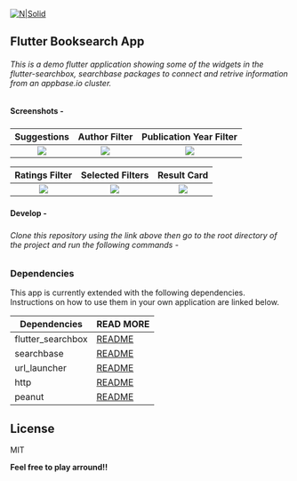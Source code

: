 [![N|Solid](https://dashboard.appbase.io/static/images/appbase.svg)](https://nodesource.com/products/nsolid)

## Flutter Booksearch App
###### This is a demo flutter application showing some of the widgets in the flutter-searchbox, searchbase packages to connect and retrive information from an appbase.io cluster.
###
#### Screenshots -
###

 Suggestions             |  Author Filter            |  Publication Year Filter
:-------------------------:|:-------------------------:|:-------------------------:
![](https://www.dropbox.com/s/7qp3mcj7wa0h1o6/01.png?raw=1)  |  ![](https://www.dropbox.com/s/emm1to02aw99vub/02.png?raw=1)  |  ![](https://www.dropbox.com/s/z33zwoyuudhapfz/03.png?raw=1)

 Ratings Filter             |  Selected Filters             |  Result Card
:-------------------------:|:-------------------------:|:-------------------------:
![](https://www.dropbox.com/s/6qu9nigcgsmaavk/04.png?raw=1)  |  ![](https://www.dropbox.com/s/q51wx8g473fmfzl/05.png?raw=1)  |  ![](https://www.dropbox.com/s/hgztcb4acx0tc63/06.png?raw=1)

###
#### Develop -
###

###### Clone this repository using the link above then go to the root directory of the project and run the following commands -
###

### Dependencies

This app is currently extended with the following dependencies. Instructions on how to use them in your own application are linked below.

| Dependencies | READ MORE |
| ------ | ------ |
| flutter_searchbox | [README](https://pub.dev/packages/flutter_searchbox) |
| searchbase | [README](https://pub.dev/packages/searchbase) |
| url_launcher | [README](https://pub.dev/packages/url_launcher) |
| http | [README](https://pub.dev/packages/http) |
| peanut | [README](https://pub.dev/packages/peanut) |
###
License
----

MIT


**Feel free to play arround!!**


